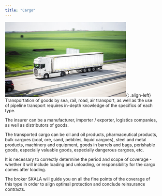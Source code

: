 ```yaml
---
title: "Cargo"
---
```


![image-left](/assets/images/reinsurance/loads.jpg){: .align-left}
Transportation of goods by sea, rail, road, air transport, as well as the use of pipeline transport requires
in-depth knowledge of the specifics of each type.

The insurer can be a manufacturer, importer / exporter, logistics companies, as well as distributors of
goods.

The transported cargo can be oil and oil products, pharmaceutical products, bulk cargoes (coal, ore,
sand, pebbles, liquid cargoes), steel and metal products, machinery and equipment, goods in barrels and
bags, perishable goods, especially valuable goods, especially dangerous cargoes, etc.

It is necessary to correctly determine the period and scope of coverage - whether it will include loading
and unloading, or responsibility for the cargo comes after loading.

The broker SKALA will guide you on all the fine points of the coverage of this type in order to align
optimal protection and conclude reinsurance contracts.
